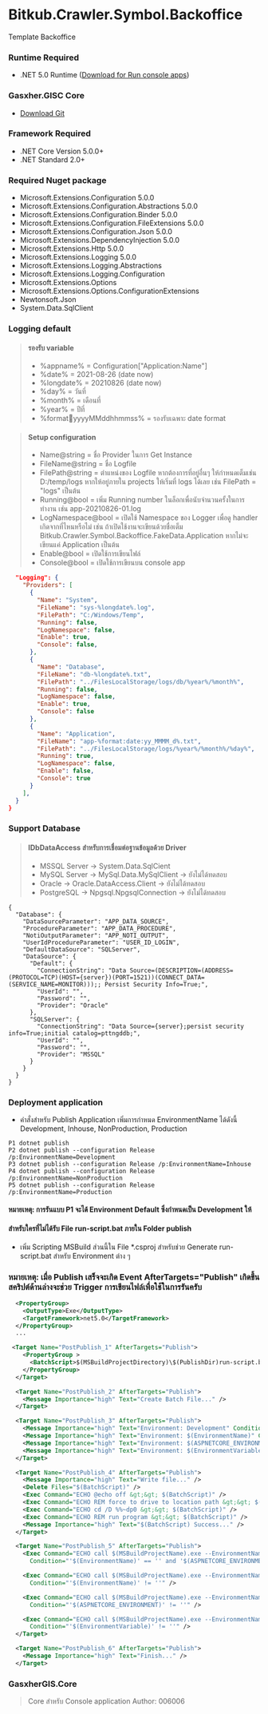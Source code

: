 ﻿# Bitkub.Crawler.Symbol.Backoffice
Template Backoffice

### Runtime Required
* .NET 5.0 Runtime ([Download for Run console apps](https://dotnet.microsoft.com/download/dotnet/5.0/runtime))

### Gasxher.GISC Core
* [Download Git](https://gitlab.gisc.cdg.co.th/e21-5016.ptt-ngd/gasxher.gisc)


### Framework Required
* .NET Core Version 5.0.0+
* .NET Standard 2.0+

### Required Nuget package
* Microsoft.Extensions.Configuration 5.0.0
* Microsoft.Extensions.Configuration.Abstractions 5.0.0
* Microsoft.Extensions.Configuration.Binder 5.0.0
* Microsoft.Extensions.Configuration.FileExtensions 5.0.0
* Microsoft.Extensions.Configuration.Json  5.0.0
* Microsoft.Extensions.DependencyInjection 5.0.0
* Microsoft.Extensions.Http 5.0.0
* Microsoft.Extensions.Logging 5.0.0
* Microsoft.Extensions.Logging.Abstractions
* Microsoft.Extensions.Logging.Configuration
* Microsoft.Extensions.Options
* Microsoft.Extensions.Options.ConfigurationExtensions
* Newtonsoft.Json
* System.Data.SqlClient


### Logging default
> #### รองรับ variable 
> * %appname% = Configuration["Application:Name"]
> * %date% = 2021-08-26 (date now)
> * %longdate% = 20210826 (date now)
> * %day% = วันที่
> * %month% = เดือนที่
> * %year% = ปีที่
> * %format:date:yyyyMMddhhmmss% = รองรับเฉพาะ date format

> #### Setup configuration
> * Name@string = ชื่อ Provider ในการ Get Instance 
> * FileName@string = ชื่อ Logfile
> * FilePath@string = ตำแหน่งของ Logfile หากต้องการที่อยู่อื่นๆ ให้กำหนดเต็มเช่น D:/temp/logs หากให้อยู่ภายใน projects ให้เริ่มที่ logs ได้เลย เช่น FilePath = "logs" เป็นต้น
> * Running@bool = เพิ่ม Running number ในล็อกเพื่อนับจำนวนครั้งในการทำงาน เช่น app-20210826-01.log 
> * LogNamespace@bool = เปิดใช้ Namespace ของ Logger เพื่อดู handler เกิดจากที่ไหนหรือไม่ เช่น ถ้าเปิดใช้งานจะเขียนด้วยชื่อเต็ม Bitkub.Crawler.Symbol.Backoffice.FakeData.Application หากไม่จะเขียนแค่ Application เป็นต้น
> * Enable@bool = เปิดใช้การเขียนไฟล์
> * Console@bool = เปิดใช้การเขียนบน console app

```json
  "Logging": {
    "Providers": [
      {
        "Name": "System",
        "FileName": "sys-%longdate%.log",
        "FilePath": "C:/Windows/Temp",
        "Running": false,
        "LogNamespace": false,
        "Enable": true,
        "Console": false,
      },
      {
        "Name": "Database",
        "FileName": "db-%longdate%.txt",
        "FilePath": "../FilesLocalStorage/logs/db/%year%/%month%",
        "Running": false,
        "LogNamespace": false,
        "Enable": true,
        "Console": false
      },
      {
        "Name": "Application",
        "FileName": "app-%format:date:yy_MMMM_d%.txt",
        "FilePath": "../FilesLocalStorage/logs/%year%/%month%/%day%",
        "Running": true,
        "LogNamespace": false,
        "Enable": false,
        "Console": true
      }
    ],
  }
}
```


### Support Database 
> #### IDbDataAccess สำหรับการเชื่อมต่อฐานข้อมูลด้วย Driver
> * MSSQL Server -> System.Data.SqlCient
> * MySQL Server -> MySql.Data.MySqlClient -> ยังไม่ได้ทดสอบ
> * Oracle -> Oracle.DataAccess.Client -> ยังไม่ได้ทดสอบ
> * PostgreSQL -> Npgsql.NpgsqlConnection -> ยังไม่ได้ทดสอบ

```
{
  "Database": {
    "DataSourceParameter": "APP_DATA_SOURCE",
    "ProcedureParameter": "APP_DATA_PROCEDURE",
    "NotiOutputParameter": "APP_NOTI_OUTPUT",
    "UserIdProcedureParameter": "USER_ID_LOGIN",
    "DefaultDataSource": "SQLServer",
    "DataSource": {
      "Default": {
        "ConnectionString": "Data Source=(DESCRIPTION=(ADDRESS=(PROTOCOL=TCP)(HOST={server})(PORT=1521))(CONNECT_DATA=(SERVICE_NAME=MONITOR)));; Persist Security Info=True;",
        "UserId": "",
        "Password": "",
        "Provider": "Oracle"
      },
      "SQLServer": {
        "ConnectionString": "Data Source={server};persist security info=True;initial catalog=pttngddb;",
        "UserId": "",
        "Password": "",
        "Provider": "MSSQL"
      }
    }
  }
}
```


### Deployment application
* คำสั่งสำหรับ Publish Application เพิ่มการกำหนด EnvironmentName ได้ดังนี้ Development, Inhouse, NonProduction, Production
``` dotnet
P1 dotnet publish
P2 dotnet publish --configuration Release /p:EnvironmentName=Development
P3 dotnet publish --configuration Release /p:EnvironmentName=Inhouse
P4 dotnet publish --configuration Release /p:EnvironmentName=NonProduction
P5 dotnet publish --configuration Release /p:EnvironmentName=Production
```
#### หมายเหตุ: การรันแบบ P1 จะได้ Environment Default ซึ่งกำหนดเป็น Development ให้

#### สำหรับใครที่ไม่ได้รับ File run-script.bat ภายใน Folder publish
* เพิ่ม Scripting MSBuild ส่วนนี้ใน File *.csproj สำหรับช่วย Generate run-script.bat สำหรับ Environment ต่าง ๆ

### หมายเหตุ: เมื่อ Publish เสร็จจะเกิด Event AfterTargets="Publish" เกิดขึ้นสคริปต์ด้านล่างจะช่วย Trigger การเขียนไฟล์เพื่อใช้ในการรันครับ
```xml
  <PropertyGroup>
    <OutputType>Exe</OutputType>
    <TargetFramework>net5.0</TargetFramework>
  </PropertyGroup>
  ...

 <Target Name="PostPublish_1" AfterTargets="Publish">
    <PropertyGroup >
      <BatchScript>$(MSBuildProjectDirectory)\$(PublishDir)run-script.bat</BatchScript>
    </PropertyGroup>
  </Target>

  <Target Name="PostPublish_2" AfterTargets="Publish">
    <Message Importance="high" Text="Create Batch File..." />
  </Target>

  <Target Name="PostPublish_3" AfterTargets="Publish">
    <Message Importance="high" Text="Environment: Development" Condition="'$(EnvironmentName)' == '' and '$(ASPNETCORE_ENVIRONMENT)' == '' and '$(EnvironmentVariable)' == ''" />
    <Message Importance="high" Text="Environment: $(EnvironmentName)" Condition="'$(EnvironmentName)' != ''" />
    <Message Importance="high" Text="Environment: $(ASPNETCORE_ENVIRONMENT)" Condition="'$(ASPNETCORE_ENVIRONMENT)' != ''" />
    <Message Importance="high" Text="Environment: $(EnvironmentVariable)" Condition="'$(EnvironmentVariable)' != ''" />
  </Target>

  <Target Name="PostPublish_4" AfterTargets="Publish">
    <Message Importance="high" Text="Write file..." />
    <Delete Files="$(BatchScript)" />
    <Exec Command="ECHO @echo off &gt;&gt; $(BatchScript)" />
    <Exec Command="ECHO REM force to drive to location path &gt;&gt; $(BatchScript)" />
    <Exec Command="ECHO cd /D %%~dp0 &gt;&gt; $(BatchScript)" />
    <Exec Command="ECHO REM run program &gt;&gt; $(BatchScript)" />
    <Message Importance="high" Text="$(BatchScript) Success..." />
  </Target>

  <Target Name="PostPublish_5" AfterTargets="Publish">
    <Exec Command="ECHO call $(MSBuildProjectName).exe --EnvironmentName=Development >> $(BatchScript)"
      Condition="'$(EnvironmentName)' == '' and '$(ASPNETCORE_ENVIRONMENT)' == '' and '$(EnvironmentVariable)' == ''" />

    <Exec Command="ECHO call $(MSBuildProjectName).exe --EnvironmentName=$(EnvironmentName) >> $(BatchScript)"
      Condition="'$(EnvironmentName)' != ''" />

    <Exec Command="ECHO call $(MSBuildProjectName).exe --EnvironmentName=$(ASPNETCORE_ENVIRONMENT) >> $(BatchScript)"
      Condition="'$(ASPNETCORE_ENVIRONMENT)' != ''" />

    <Exec Command="ECHO call $(MSBuildProjectName).exe --EnvironmentName=$(EnvironmentVariable) >> $(BatchScript)"
      Condition="'$(EnvironmentVariable)' != ''" />
  </Target>

  <Target Name="PostPublish_6" AfterTargets="Publish">
    <Message Importance="high" Text="Finish..." />
  </Target>
 ```

### GasxherGIS.Core
> Core สำหรับ Console application
> Author: 006006